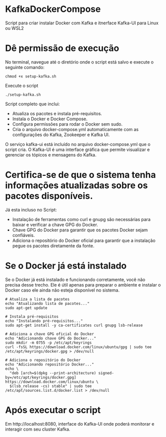 # KafkaDockerCompose
Script para criar instalar Docker com Kafka e itnerface Kafka-UI para Linux ou WSL2

# Dê permissão de execução

No terminal, navegue até o diretório onde o script está salvo e execute o seguinte comando:

```
chmod +x setup-kafka.sh
```

Execute o script 

```
./setup-kafka.sh
```

Script completo que inclui:

* Atualiza os pacotes e instala pré-requisitos.
* Instala o Docker e Docker Compose.
* Configura permissões para rodar o Docker sem sudo.
* Cria o arquivo docker-compose.yml automaticamente com as configurações do Kafka, Zookeeper e Kafka UI.

O serviço kafka-ui está incluído no arquivo docker-compose.yml que o script cria. O Kafka-UI é uma interface gráfica que permite visualizar e gerenciar os tópicos e mensagens do Kafka.

# Certifica-se de que o sistema tenha informações atualizadas sobre os pacotes disponíveis.
  Já esta incluso no Script:
* Instalação de ferramentas como curl e gnupg são necessárias para baixar e verificar a chave GPG do Docker.
* Chave GPG do Docker para garantir que os pacotes Docker sejam confiáveis.
* Adiciona o repositório do Docker oficial para garantir que a instalação pegue os pacotes diretamente da fonte.


# Se o Docker já está instalado
Se o Docker já está instalado e funcionando corretamente, você não precisa desse trecho. Ele é útil apenas para preparar o ambiente e instalar o Docker caso ele ainda não esteja disponível no sistema.

```
# Atualiza a lista de pacotes
echo "Atualizando lista de pacotes..."
sudo apt-get update

# Instala pré-requisitos
echo "Instalando pré-requisitos..."
sudo apt-get install -y ca-certificates curl gnupg lsb-release

# Adiciona a chave GPG oficial do Docker
echo "Adicionando chave GPG do Docker..."
sudo mkdir -m 0755 -p /etc/apt/keyrings
curl -fsSL https://download.docker.com/linux/ubuntu/gpg | sudo tee /etc/apt/keyrings/docker.gpg > /dev/null

# Adiciona o repositório do Docker
echo "Adicionando repositório Docker..."
echo \
  "deb [arch=$(dpkg --print-architecture) signed-by=/etc/apt/keyrings/docker.gpg] https://download.docker.com/linux/ubuntu \
  $(lsb_release -cs) stable" | sudo tee /etc/apt/sources.list.d/docker.list > /dev/null

```
# Após executar o script
Em http://localhost:8080, interface do Kafka-UI onde poderá monitorar e interagir com seu cluster Kafka.
